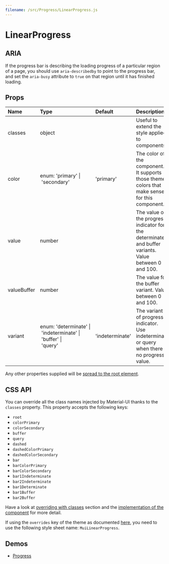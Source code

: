 ```yaml
---
filename: /src/Progress/LinearProgress.js
---
```


<!--- This documentation is automatically generated, do not try to edit it. -->

# LinearProgress

## ARIA

If the progress bar is describing the loading progress of a particular region of a page,
you should use `aria-describedby` to point to the progress bar, and set the `aria-busy`
attribute to `true` on that region until it has finished loading.

## Props

| Name | Type | Default | Description |
|:-----|:-----|:--------|:------------|
| <span class="prop-name">classes</span> | <span class="prop-type">object |  | Useful to extend the style applied to components. |
| <span class="prop-name">color</span> | <span class="prop-type">enum:&nbsp;'primary'&nbsp;&#124;<br>&nbsp;'secondary'<br> | <span class="prop-default">'primary'</span> | The color of the component. It supports those theme colors that make sense for this component. |
| <span class="prop-name">value</span> | <span class="prop-type">number |  | The value of the progress indicator for the determinate and buffer variants. Value between 0 and 100. |
| <span class="prop-name">valueBuffer</span> | <span class="prop-type">number |  | The value for the buffer variant. Value between 0 and 100. |
| <span class="prop-name">variant</span> | <span class="prop-type">enum:&nbsp;'determinate'&nbsp;&#124;<br>&nbsp;'indeterminate'&nbsp;&#124;<br>&nbsp;'buffer'&nbsp;&#124;<br>&nbsp;'query'<br> | <span class="prop-default">'indeterminate'</span> | The variant of progress indicator. Use indeterminate or query when there is no progress value. |

Any other properties supplied will be [spread to the root element](/guides/api#spread).

## CSS API

You can override all the class names injected by Material-UI thanks to the `classes` property.
This property accepts the following keys:
- `root`
- `colorPrimary`
- `colorSecondary`
- `buffer`
- `query`
- `dashed`
- `dashedColorPrimary`
- `dashedColorSecondary`
- `bar`
- `barColorPrimary`
- `barColorSecondary`
- `bar1Indeterminate`
- `bar2Indeterminate`
- `bar1Determinate`
- `bar1Buffer`
- `bar2Buffer`

Have a look at [overriding with classes](/customization/overrides#overriding-with-classes) section
and the [implementation of the component](https://github.com/mui-org/material-ui/tree/v1-beta/src/Progress/LinearProgress.js)
for more detail.

If using the `overrides` key of the theme as documented
[here](/customization/themes#customizing-all-instances-of-a-component-type),
you need to use the following style sheet name: `MuiLinearProgress`.

## Demos

- [Progress](/demos/progress)

